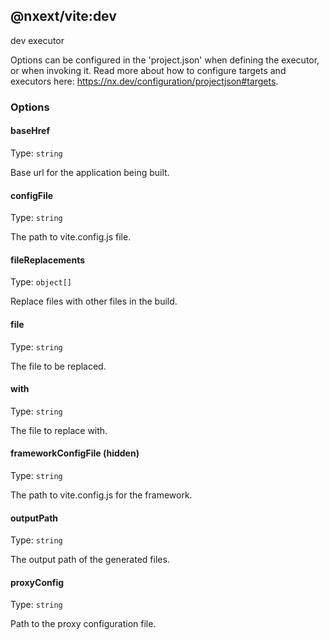 ## @nxext/vite:dev

dev executor

Options can be configured in the 'project.json' when defining the executor, or when invoking it. Read more about how to configure targets and executors here: https://nx.dev/configuration/projectjson#targets.

### Options

#### baseHref

Type: `string`

Base url for the application being built.

#### configFile

Type: `string`

The path to vite.config.js file.

#### fileReplacements

Type: `object[]`

Replace files with other files in the build.

#### file

Type: `string`

The file to be replaced.

#### with

Type: `string`

The file to replace with.

#### frameworkConfigFile (**hidden**)

Type: `string`

The path to vite.config.js for the framework.

#### outputPath

Type: `string`

The output path of the generated files.

#### proxyConfig

Type: `string`

Path to the proxy configuration file.
